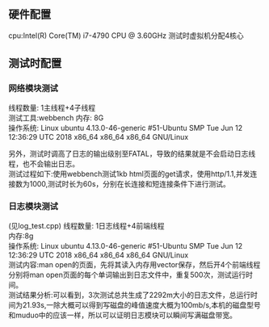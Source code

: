 ## 硬件配置  
cpu:Intel(R) Core(TM) i7-4790 CPU @ 3.60GHz  测试时虚拟机分配4核心  
## 测试时配置
### 网络模块测试
线程数量: 1主线程+4子线程  
测试工具:webbench
内存: 8G  
操作系统: Linux ubuntu 4.13.0-46-generic #51-Ubuntu SMP Tue Jun 12 12:36:29 UTC 2018 x86_64 x86_64 x86_64 GNU/Linux  

另外，测试时调高了日志的输出级别至FATAL，导致的结果就是不会启动日志线程，也不会输出日志。  
测试过程如下:使用webbench测试1kb html页面的get请求，使用http/1.1,并发连接数为1000,测试时长为60s，分别在长连接和短连接条件下进行测试。  

### 日志模块测试
(见log_test.cpp)
线程数量: 1日志线程+4前端线程  
内存:8g  
操作系统: Linux ubuntu 4.13.0-46-generic #51-Ubuntu SMP Tue Jun 12 12:36:29 UTC 2018 x86_64 x86_64 x86_64 GNU/Linux  
测试内容:man open的页面，先将其读入内存用vector保存，然后开4个前端线程分别将man open页面的每个单词输出到日志文件中，重复500次，测试运行时间。  
测试结果分析:可以看到，3次测试总共生成了2292m大小的日志文件，总运行时间为21.93s,一除大概可以得到写磁盘的峰值速度大概为100mb/s,本机的磁盘型号和muduo中的应该一样，所以可以证明日志模块可以瞬间写满磁盘带宽。  

